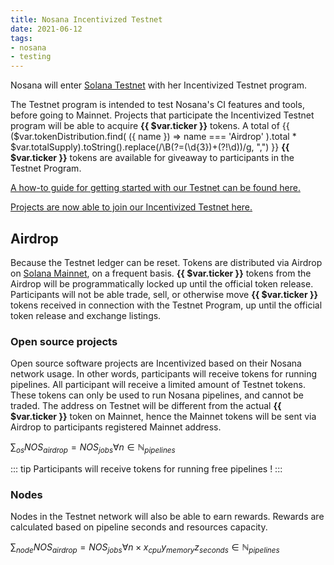 ```yaml
---
title: Nosana Incentivized Testnet
date: 2021-06-12
tags:
- nosana
- testing
---
```


<Badge text="beta"/>

Nosana will enter [Solana Testnet](https://docs.solana.com/clusters#testnet) with her Incentivized Testnet program.

The Testnet program is intended to test Nosana's CI features and tools, before going to Mainnet.
Projects that participate the Incentivized Testnet program will be able to acquire <strong>{{ $var.ticker }}</strong> tokens.
A total of
{{ ($var.tokenDistribution.find( ({ name }) => name === 'Airdrop' ).total * $var.totalSupply).toString().replace(/\B(?=(\d{3})+(?!\d))/g, ",") }}
<strong>{{ $var.ticker }}</strong> tokens are available for giveaway to participants in the Testnet Program. 

[A how-to guide for getting started with our Testnet can be found here.](https://nosana.medium.com/nosanas-incentivized-testnet-for-projects-is-live-ddebf143c572)

[comment]: <> (link to blog post)

[Projects are now able to join our Incentivized Testnet here.](https://testnet.nosana.io/)

[comment]: <> (link to testnet)

## Airdrop

Because the Testnet ledger can be reset. Tokens are distributed via Airdrop on
[Solana Mainnet](https://docs.solana.com/clusters#mainnet-beta), on a frequent basis.
<strong>{{ $var.ticker }}</strong> tokens from the Airdrop will be programmatically locked
up until the official token release.
Participants will not be able trade, sell, or otherwise move <strong>{{ $var.ticker }}</strong> tokens received
in connection with the Testnet Program, up until the official token release and exchange listings.

### Open source projects

Open source software projects are Incentivized based on their Nosana network usage.
In other words, participants will receive tokens for running pipelines.
All participant will receive a limited amount of Testnet tokens.
These tokens can only be used to run Nosana pipelines, and cannot be traded.
The address on Testnet will be different from the actual <strong>{{ $var.ticker }}</strong> token on Mainnet,
hence the Mainnet tokens will be sent via Airdrop to participants registered Mainnet address.

$\sum_{os} NOS_{airdrop} = NOS_{jobs} \forall n \in \mathbb N_{pipelines}$

::: tip
Participants will receive tokens for running free pipelines !
:::

### Nodes

Nodes in the Testnet network will also be able to earn rewards.
Rewards are calculated based on pipeline seconds and resources capacity.

$\sum_{node} NOS_{airdrop} = NOS_{jobs} \forall n \times x_{cpu} y_{memory} z_{seconds} \in \mathbb N_{pipelines}$
